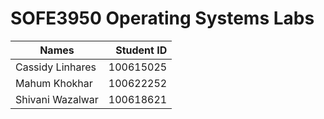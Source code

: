 # SOFE3950 Operating Systems Labs

| Names            | Student ID    |
| ---------------- | -------------:|
| Cassidy Linhares | 100615025     |
| Mahum Khokhar    | 100622252     |
| Shivani Wazalwar | 100618621     |
